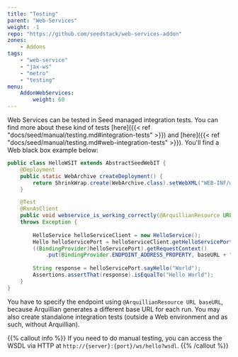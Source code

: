 ```yaml
---
title: "Testing"
parent: "Web-Services"
weight: -1
repo: "https://github.com/seedstack/web-services-addon"
zones:
    - Addons
tags:
    - "web-service"
    - "jax-ws"
    - "metro"
    - "testing"
menu:
    AddonWebServices:
        weight: 60
---
```


Web Services can be tested in Seed managed integration tests. You can find more about these kind of tests 
[here]({{< ref "docs/seed/manual/testing.md#integration-tests" >}}) and [here]({{< ref "docs/seed/manual/testing.md#web-integration-tests" >}}). 
You'll find a Web black box example below:

```java
public class HelloWSIT extends AbstractSeedWebIT {
    @Deployment
    public static WebArchive createDeployment() {
        return ShrinkWrap.create(WebArchive.class).setWebXML("WEB-INF/web.xml");
    }

    @Test
    @RunAsClient
    public void webservice_is_working_correctly(@ArquillianResource URL baseURL)
    throws Exception {
    
        HelloService helloServiceClient = new HelloService();
        Hello helloServicePort = helloServiceClient.getHelloServicePort();
        ((BindingProvider)helloServicePort).getRequestContext()
            .put(BindingProvider.ENDPOINT_ADDRESS_PROPERTY, baseURL + "ws/hello");
        
        String response = helloServicePort.sayHello("World");
        Assertions.assertThat(response).isEqualTo("Hello World");
    }
}
```

You have to specify the endpoint using `@ArquillianResource URL baseURL`, because Arquillian generates
a different base URL for each run. You may also create standalone integration tests (outside a Web environment and as such, 
without Arquillian). 

{{% callout info %}} 
If you need to do manual testing, you can access the WSDL via HTTP at `http://{server}:{port}/ws/hello?wsdl`.
{{% /callout %}}
